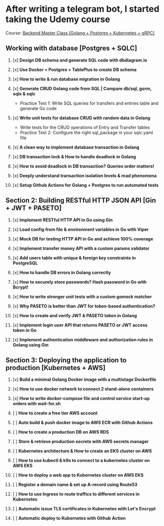 # After writing a telegram bot, I started taking the Udemy course
Course: [Backend Master Class [Golang + Postgres + Kubernetes + gRPC]](https://www.udemy.com/share/105PNI3@vgqgMszJTBS_PimvIiwd2I1n0p9H2f5nGWh1DrDvUUMWqXTTEnR6b9sAp31jfWQmkQ==/)

## Working with database [Postgres + SQLC]
 
1. [x] **Design DB schema and generate SQL code with dbdiagram.io**

4. [x] **Use Docker + Postgres + TablePlus to create DB schema**

5. [x] **How to write & run database migration in Golang**

6. [x] **Generate CRUD Golang code from SQL | Compare db/sql, gorm, sqlx & sqlc**
    - Practice Test 1: Write SQL queries for transfers and entries table and generate Go code

7. [x] **Write unit tests for database CRUD with random data in Golang**
    - Write tests for the CRUD operations of Entry and Transfer tables
    - Practice Test 2: Configure the right sql_package in your sqlc.yaml file

8. [x] **A clean way to implement database transaction in Golang**

9. [x] **DB transaction lock & How to handle deadlock in Golang**

10. [x] **How to avoid deadlock in DB transaction? Queries order matters!**

11. [x] **Deeply understand transaction isolation levels & read phenomena**

12. [x] **Setup Github Actions for Golang + Postgres to run automated tests**

## Section 2: Building RESTful HTTP JSON API [Gin + JWT + PASETO]

1. [x] **Implement RESTful HTTP API in Go using Gin**

2. [x] **Load config from file & environment variables in Go with Viper**

3. [x] **Mock DB for testing HTTP API in Go and achieve 100% coverage**

4. [x] **Implement transfer money API with a custom params validator**

5. [x] **Add users table with unique & foreign key constraints in PostgreSQL**

6. [x] **How to handle DB errors in Golang correctly**

7. [x] **How to securely store passwords? Hash password in Go with Bcrypt!**

8. [x] **How to write stronger unit tests with a custom gomock matcher**

9. [x] **Why PASETO is better than JWT for token-based authentication?**

10. [x] **How to create and verify JWT & PASETO token in Golang**

11. [x] **Implement login user API that returns PASETO or JWT access token in Go**

12. [x] **Implement authentication middleware and authorization rules in Golang using Gin**

## Section 3: Deploying the application to production [Kubernetes + AWS]

1. [x] **Build a minimal Golang Docker image with a multistage Dockerfile**

2. [x] **How to use docker network to connect 2 stand-alone containers**

3. [x] **How to write docker-compose file and control service start-up orders with wait-for.sh**

4. [ ] **How to create a free tier AWS account**

5. [ ] **Auto build & push docker image to AWS ECR with Github Actions**

6. [ ] **How to create a production DB on AWS RDS**

7. [ ] **Store & retrieve production secrets with AWS secrets manager**

8. [ ] **Kubernetes architecture & How to create an EKS cluster on AWS**

9. [ ] **How to use kubectl & k9s to connect to a kubernetes cluster on AWS EKS**

10. [ ] **How to deploy a web app to Kubernetes cluster on AWS EKS**

11. [ ] **Register a domain name & set up A-record using Route53**

12. [ ] **How to use Ingress to route traffics to different services in Kubernetes**

13. [ ] **Automatic issue TLS certificates in Kubernetes with Let's Encrypt**

14. [ ] **Automatic deploy to Kubernetes with Github Action**

